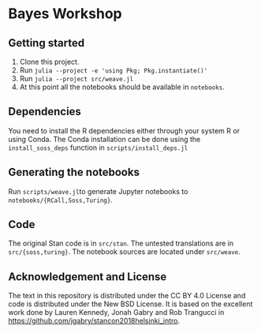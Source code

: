 # Bayes Workshop

## Getting started
1. Clone this project.
2. Run `julia --project -e 'using Pkg; Pkg.instantiate()'`
3. Run `julia --project src/weave.jl`
4. At this point all the notebooks should be available in `notebooks`.

## Dependencies

You need to install the R dependencies either through your system R or using
Conda. The Conda installation can be done using the `install_soss_deps` function
in `scripts/install_deps.jl`

## Generating the notebooks

Run `scripts/weave.jl`to generate Jupyter notebooks to `notebooks/{RCall,Soss,Turing}`.

## Code

The original Stan code is in `src/stan`. The untested translations are in
`src/{soss,turing}`. The notebook sources are located under `src/weave`.

## Acknowledgement and License

The text in this repository is distributed under the CC BY 4.0 License and code
is distributed under the New BSD License. It is based on the excellent work done
by Lauren Kennedy, Jonah Gabry and Rob Trangucci in https://github.com/jgabry/stancon2018helsinki_intro.
